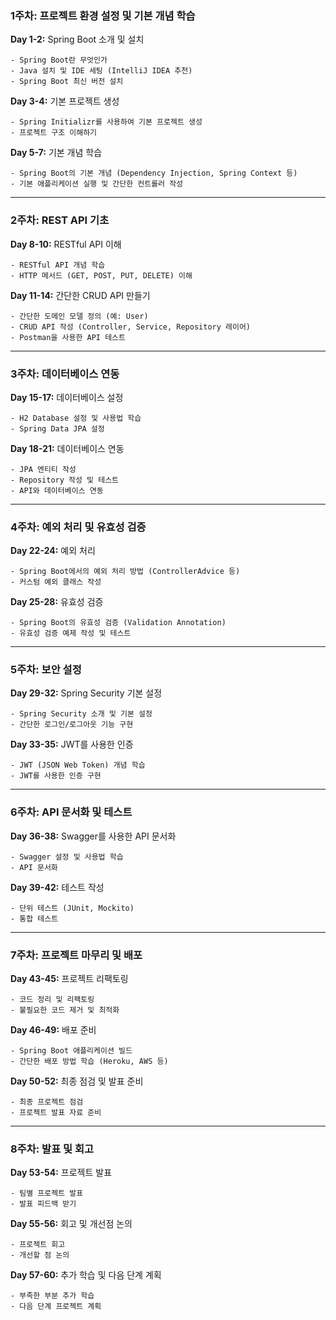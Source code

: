 ### 1주차: 프로젝트 환경 설정 및 기본 개념 학습
**Day 1-2:** Spring Boot 소개 및 설치

    - Spring Boot란 무엇인가
    - Java 설치 및 IDE 세팅 (IntelliJ IDEA 추천)
    - Spring Boot 최신 버전 설치
**Day 3-4:** 기본 프로젝트 생성

    - Spring Initializr를 사용하여 기본 프로젝트 생성
    - 프로젝트 구조 이해하기
**Day 5-7:** 기본 개념 학습

    - Spring Boot의 기본 개념 (Dependency Injection, Spring Context 등)
    - 기본 애플리케이션 실행 및 간단한 컨트롤러 작성
---

### 2주차: REST API 기초
**Day 8-10:** RESTful API 이해

    - RESTful API 개념 학습
    - HTTP 메서드 (GET, POST, PUT, DELETE) 이해
**Day 11-14:** 간단한 CRUD API 만들기

    - 간단한 도메인 모델 정의 (예: User)
    - CRUD API 작성 (Controller, Service, Repository 레이어)
    - Postman을 사용한 API 테스트
---

### 3주차: 데이터베이스 연동
**Day 15-17:** 데이터베이스 설정

    - H2 Database 설정 및 사용법 학습
    - Spring Data JPA 설정
**Day 18-21:** 데이터베이스 연동

    - JPA 엔티티 작성
    - Repository 작성 및 테스트
    - API와 데이터베이스 연동
---

### 4주차: 예외 처리 및 유효성 검증
**Day 22-24:** 예외 처리

    - Spring Boot에서의 예외 처리 방법 (ControllerAdvice 등)
    - 커스텀 예외 클래스 작성
**Day 25-28:** 유효성 검증

    - Spring Boot의 유효성 검증 (Validation Annotation)
    - 유효성 검증 예제 작성 및 테스트
---

### 5주차: 보안 설정
**Day 29-32:** Spring Security 기본 설정

    - Spring Security 소개 및 기본 설정
    - 간단한 로그인/로그아웃 기능 구현
**Day 33-35:** JWT를 사용한 인증

    - JWT (JSON Web Token) 개념 학습
    - JWT를 사용한 인증 구현
---

### 6주차: API 문서화 및 테스트
**Day 36-38:** Swagger를 사용한 API 문서화

    - Swagger 설정 및 사용법 학습
    - API 문서화
**Day 39-42:** 테스트 작성

    - 단위 테스트 (JUnit, Mockito)
    - 통합 테스트
---

### 7주차: 프로젝트 마무리 및 배포
**Day 43-45:** 프로젝트 리팩토링

    - 코드 정리 및 리팩토링
    - 불필요한 코드 제거 및 최적화
**Day 46-49:** 배포 준비

    - Spring Boot 애플리케이션 빌드
    - 간단한 배포 방법 학습 (Heroku, AWS 등)
**Day 50-52:** 최종 점검 및 발표 준비

    - 최종 프로젝트 점검
    - 프로젝트 발표 자료 준비
---

### 8주차: 발표 및 회고
**Day 53-54:** 프로젝트 발표

    - 팀별 프로젝트 발표
    - 발표 피드백 받기
**Day 55-56:** 회고 및 개선점 논의

    - 프로젝트 회고
    - 개선할 점 논의
**Day 57-60:** 추가 학습 및 다음 단계 계획

    - 부족한 부분 추가 학습
    - 다음 단계 프로젝트 계획
